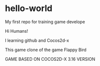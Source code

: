 # hello-world
My first repo for training game develope

Hi Humans!

I learning github and Cocos2d-x

This game clone of the game Flappy Bird

GAME BASED ON COCOS2D-X 3.16 VERSION
